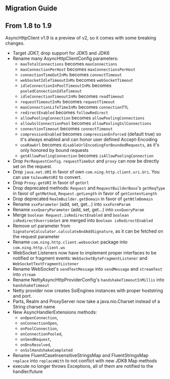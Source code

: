 Migration Guide
---------------

## From 1.8 to 1.9

AsyncHttpClient v1.9 is a preview of v2, so it comes with some breaking changes.

* Target JDK7, drop support for JDK5 and JDK6
* Rename many AsyncHttpClientConfig parameters:
  * `maxTotalConnections` becomes `maxConnections`
  * `maxConnectionPerHost` becomes `maxConnectionsPerHost`
  * `connectionTimeOutInMs` becomes `connectTimeout`
  * `webSocketIdleTimeoutInMs` becomes `webSocketTimeout`
  * `idleConnectionInPoolTimeoutInMs` becomes `pooledConnectionIdleTimeout`
  * `idleConnectionTimeoutInMs` becomes `readTimeout`
  * `requestTimeoutInMs` becomes `requestTimeout`
  * `maxConnectionLifeTimeInMs` becomes `connectionTTL`
  * `redirectEnabled` becomes `followRedirect`
  * `allowPoolingConnection` becomes `allowPoolingConnections`
  * `allowSslConnectionPool` becomes `allowPoolingSslConnections`
  * `connectionTimeout` becomes `connectTimeout`
  * `compressionEnabled` becomes `compressionEnforced` (default true) so it's always enabled and can honor user defined Accept-Encoding
  * `useRawUrl` becomes `disableUrlEncodingForBoundedRequests`, as it's only honored by bound requests
  * `getAllowPoolingConnection` becomes `isAllowPoolingConnection`
* Drop `PerRequestConfig`. `requestTimeOut` and `proxy` can now be directly set on the request.
* Drop `java.net.URI` in favor of own `com.ning.http.client.uri.Uri`. You can use `toJavaNetURI` to convert.
* Drop `Proxy.getURI` in favor of `getUrl`
* Drop deprecated methods: `Request` and `RequestBuilderBase`'s `getReqType` in favor of `getMethod`, `Request.getLength` in favor of `getContentLength`
* Drop deprecated `RealmBuilder.getDomain` in favor of `getNtlmDomain`
* Rename `xxxParameter` (add, set, get...) into `xxxFormParam`
* Rename `xxxQueryParameter` (add, set, get...) into `xxxQueryParam`
* Merge `boolean Request.isRedirectEnabled` and `boolean isRedirectOverrideSet` are merged into `Boolean isRedirectEnabled`
* Remove url parameter from `SignatureCalculator.calculateAndAddSignature`, as it can be fetched on the request parameter
* Rename `com.ning.http.client.websocket` package into `com.ning.http.client.ws`
* WebSocket Listeners now have to implement proper interfaces to be notified or fragment events: `WebSocketByteFragmentListener` and `WebSocketTextFragmentListener`
* Rename WebSocket's `sendTextMessage` into `sendMessage` and `streamText` into `stream`
* Rename NettyAsyncHttpProviderConfig's `handshakeTimeoutInMillis` into `handshakeTimeout`
* Netty provider now creates SslEngines instances with proper hoststring and port.
* Parts, Realm and ProxyServer now take a java.nio.Charset instead of a String charset name
* New AsyncHandlerExtensions methods:
  * `onOpenConnection`,
  * `onConnectionOpen`,
  * `onPoolConnection`,
  * `onConnectionPooled`,
  * `onSendRequest`,
  * `onDnsResolved`,
  * `onSslHandshakeCompleted`
* Rename FluentCaseInsensitiveStringsMap and FluentStringsMap `replace` into `replaceWith` to not conflict with new JDK8 Map methods
* execute no longer throws Exceptions, all of them are notified to the handler/future
